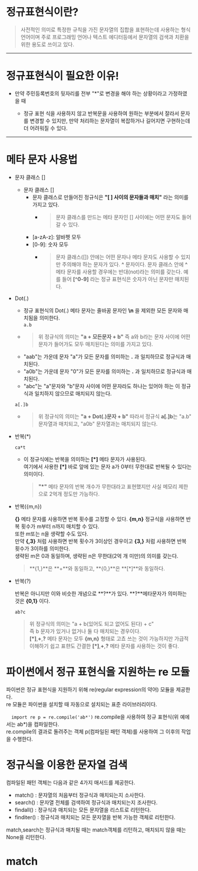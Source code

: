 # 정규표현식이란?

> 사전적인 의미로 특정한 규칙을 가진 문자열의 집합을 표현하는데 사용하는 형식 언어이며 주로 프로그래밍 언어나 텍스트 에디터등에서 문자열의 검색과 치환을 위한 용도로 쓰이고 있다.

---

# 정규표현식이 필요한 이유!

- 만약 주민등록번호의 뒷자리를 전부 "\*"로 변경을 해야 하는 상황이라고 가정하였을 때

  - 정규 표현 식을 사용하지 않고 반복문을 사용하여 원하는 부분에서 잘라서 문자를 변경할 수 있지만, 만약 처리하는 문자열이 복잡하거나 길어지면 구현하는데 더 어려워질 수 있다.

---

# 메타 문자 사용법

- 문자 클래스 []

  - 문자 클래스 []
    - 문자 클래스로 만들어진 정규식은 **"[ ] 사이의 문자들과 매치"** 라는 의미를 가지고 있다.
      - > 문자 클래스를 만드는 메타 문자인 [] 사이에는 어떤 문자도 들어갈 수 있다.
    - [a-zA-z]: 알바펫 모두
    - [0-9]: 숫자 모두
      - > 문자 클래스([]) 안에는 어떤 문자나 메타 문자도 사용할 수 있지만 주의해야 하는 문자가 있다. **^** 문자이다. 문자 클래스 안에 **^** 메타 문자를 사용할 경우에는 반대(not)라는 의미를 갖는다. 예를 들어 **[^0-9]** 라는 정규 표현식은 숫자가 아닌 문자만 매치된다.

- Dot(.)

  - 정규 표현식의 Dot(.) 메타 문자는 줄바꿈 문자인 **\n** 을 제외한 모든 문자와 매치됨을 의미한다.<br>
    `a.b`
  - > 위 정규식의 의미는 **"a + 모든문자 + b"** 즉 a와 b라는 문자 사이에 어떤 문자가 들어가도 모두 매치된다는 의미를 가지고 있다.
  - "aab"는 가운데 문자 "a"가 모든 문자를 의미하는 **.** 과 일치하므로 정규식과 매치된다.
  - "a0b"는 가운데 문자 "0"가 모든 문자를 의미하는 **.** 과 일치하므로 정규식과 매치된다.
  - "abc"는 "a"문자와 "b"문자 사이에 어떤 문자라도 하나는 있어야 하는 이 정규식과 일치하지 않으므로 매치되지 않는다.<br>

  `a[.]b`

  - > 위 정규식의 의미는 **"a + Dot(.)문자 + b"** 따라서 정규식 **a[.]b**는 "a.b" 문자열과 매치되고, "a0b" 문자열과는 매치되지 않는다.

- 반복(\*)

  `ca*t`

  - 이 정규식에는 반복을 의미하는 **[*]** 메타 문자가 사용된다.<br>여기에서 사용한 **[*]** 바로 앞에 있는 문자 a가 0부터 무한대로 반복될 수 있다는 의미이다.
    > **"\*"** 메타 문자의 반복 개수가 무한대라고 표현했지만 사실 메모리 제한으로 2억개 정도만 가능하다.

- 반복({m,n})

  **{}** 메타 문자를 사용하면 반복 횟수를 고정할 수 있다. **{m,n}** 정규식을 사용하면 반복 횟수가 m부터 n까지 매치할 수 있다.<br>
  또한 m또는 n을 생략할 수도 있다.<br>
  만약 **{,3}** 처럼 사용하면 반복 횟수가 3이상인 경우이고 **{3,}** 처럼 사용하면 반복 횟수가 3이하를 의미한다.<br>
  생략된 m은 0과 동일하며, 생략된 n은 무한대(2억 개 미만)의 의미를 갖는다.

  > **{1,}**은 **+**와 동일하고, **{0,}**은 **[*]**와 동일하다.

- 반복(?)

  반복은 아니지만 이와 비슷한 개념으로 **?**가 있다. **?**메타문자가 의미하는 것은 **{0,1}** 이다.

  `ab?c`

  > 위 정규식의 의미는 "a + b(있어도 되고 없어도 된다) + c" <br> 즉 b 문자가 있거나 없거나 둘 다 매치되는 경우이다.<br> **[*]**,**+**,**?** 메타 문자는 모두 **{m,n}** 형태로 고쵸 쓰는 것이 가능하지만 가급적 이해하기 쉽고 표햔도 간결한 **[*]**,**+**,**?** 메타 문자를 사용하는 것이 좋다.

# 파이썬에서 정규 표현식을 지원하는 re 모듈

파이썬은 정규 표현식을 지원하기 위해 re(regular expression의 약어) 모듈을 제공한다.<br>re 모듈은 파이썬을 설치할 때 자동으로 설치되는 표준 라이브러리이다.

`  import re
  p = re.compile('ab*')`
re.compile을 사용하여 정규 표현식(위 예에서는 ab\*)을 컴파일한다.<br> re.compile의 결과로 돌려주는 객체 p(컴파일된 패턴 객체)를 사용하여 그 이후의 작업을 수행한다.

# 정규식을 이용한 문자열 검색

컴파일된 패턴 객체는 다음과 같은 4가지 매서드를 제공한다.

- match() : 문자열의 처음부터 정규식과 매치되는지 소사한다.
- search() : 문자열 전체를 검색하여 정규식과 매치되는지 조사한다.
- findall() : 정규식과 매치되는 모든 문자열을 리스트로 리턴한다.
- finditer() : 정규식과 매치되는 모든 문자열을 반복 가능한 객체로 리턴한다.

match,search는 정규식과 매치될 때는 match객체를 리턴하고, 매치되지 않을 때는 None을 리턴한다.

# match
